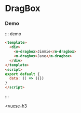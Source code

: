 # DragBox

### Demo

::: demo

```html
<template>
  <div>
    <m-dragbox>Jimmie</m-dragbox>
    <m-dragbox>Jane</m-dragbox>
  </div>
</template>
<script>
export default {
  data: () => ({})
}
</script>
```

:::

<[vuese-h3](./src/components/DragBox/DragBox.vue)
